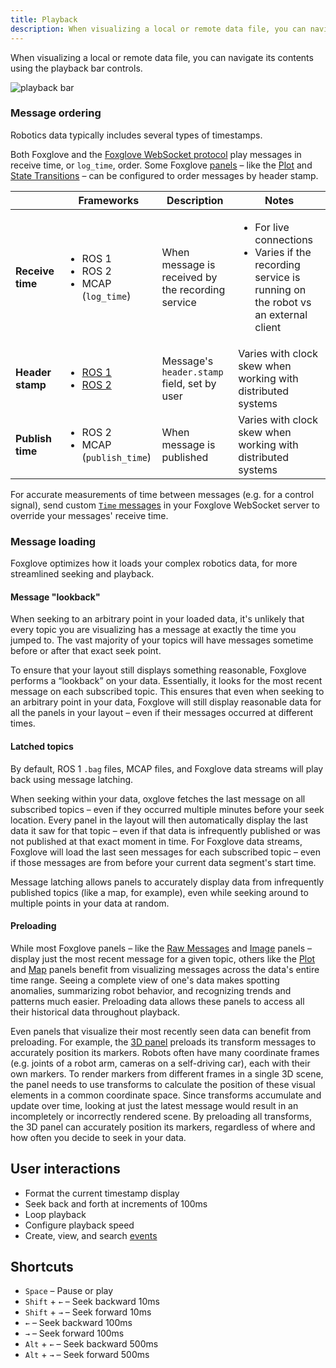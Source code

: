 ```yaml
---
title: Playback
description: When visualizing a local or remote data file, you can navigate its contents using the playback bar controls.
---
```


When visualizing a local or remote data file, you can navigate its contents using the playback bar controls.

![playback bar](/img/docs/visualization/playback/bar.png)

### Message ordering

Robotics data typically includes several types of timestamps.

Both Foxglove and the [Foxglove WebSocket protocol](https://github.com/foxglove/ws-protocol/blob/main/docs/spec.md) play messages in receive time, or `log_time`, order. Some Foxglove [panels](/docs/visualization/panels/introduction) – like the [Plot](/docs/visualization/panels/plot) and [State Transitions](/docs/visualization/panels/state-transitions) – can be configured to order messages by header stamp.

|                  | Frameworks                                                                                                                                                            | Description                                       | Notes                                                                                                                        |
| ---------------- | --------------------------------------------------------------------------------------------------------------------------------------------------------------------- | ------------------------------------------------- | ---------------------------------------------------------------------------------------------------------------------------- |
| **Receive time** | <ul><li>ROS 1</li><li>ROS 2</li><li>MCAP (`log_time`)</li></ul>                                                                                                       | When message is received by the recording service | <ul><li>For live connections</li><li>Varies if the recording service is running on the robot vs an external client</li></ul> |
| **Header stamp** | <ul><li>[ROS 1](http://docs.ros.org/en/noetic/api/std_msgs/html/msg/Header.html)</li><li>[ROS 2](https://docs.ros2.org/latest/api/std_msgs/msg/Header.html)</li></ul> | Message's `header.stamp` field, set by user       | Varies with clock skew when working with distributed systems                                                                 |
| **Publish time** | <ul><li>ROS 2</li><li>MCAP (`publish_time`)</li></ul>                                                                                                                 | When message is published                         | Varies with clock skew when working with distributed systems                                                                 |

For accurate measurements of time between messages (e.g. for a control signal), send custom [`Time` messages](https://github.com/foxglove/ws-protocol/blob/main/docs/spec.md#time) in your Foxglove WebSocket server to override your messages' receive time.

### Message loading

Foxglove optimizes how it loads your complex robotics data, for more streamlined seeking and playback.

#### Message "lookback"

When seeking to an arbitrary point in your loaded data, it's unlikely that every topic you are visualizing has a message at exactly the time you jumped to. The vast majority of your topics will have messages sometime before or after that exact seek point.

To ensure that your layout still displays something reasonable, Foxglove performs a “lookback” on your data. Essentially, it looks for the most recent message on each subscribed topic. This ensures that even when seeking to an arbitrary point in your data, Foxglove will still display reasonable data for all the panels in your layout – even if their messages occurred at different times.

#### Latched topics

By default, ROS 1 `.bag` files, MCAP files, and Foxglove data streams will play back using message latching.

When seeking within your data, oxglove fetches the last message on all subscribed topics – even if they occurred multiple minutes before your seek location. Every panel in the layout will then automatically display the last data it saw for that topic – even if that data is infrequently published or was not published at that exact moment in time. For Foxglove data streams, Foxglove will load the last seen messages for each subscribed topic – even if those messages are from before your current data segment's start time.

Message latching allows panels to accurately display data from infrequently published topics (like a map, for example), even while seeking around to multiple points in your data at random.

#### Preloading

While most Foxglove panels – like the [Raw Messages](/docs/visualization/panels/raw-messages) and [Image](/docs/visualization/panels/image) panels – display just the most recent message for a given topic, others like the [Plot](/docs/visualization/panels/plot) and [Map](/docs/visualization/panels/map) panels benefit from visualizing messages across the data's entire time range. Seeing a complete view of one's data makes spotting anomalies, summarizing robot behavior, and recognizing trends and patterns much easier. Preloading data allows these panels to access all their historical data throughout playback.

Even panels that visualize their most recently seen data can benefit from preloading. For example, the [3D panel](/docs/visualization/panels/3d) preloads its transform messages to accurately position its markers. Robots often have many coordinate frames (e.g. joints of a robot arm, cameras on a self-driving car), each with their own markers. To render markers from different frames in a single 3D scene, the panel needs to use transforms to calculate the position of these visual elements in a common coordinate space. Since transforms accumulate and update over time, looking at just the latest message would result in an incompletely or incorrectly rendered scene. By preloading all transforms, the 3D panel can accurately position its markers, regardless of where and how often you decide to seek in your data.

## User interactions

- Format the current timestamp display
- Seek back and forth at increments of 100ms
- Loop playback
- Configure playback speed
- Create, view, and search [events](/docs/events)

## Shortcuts

- `Space` – Pause or play
- `Shift` + `←` – Seek backward 10ms
- `Shift` + `→` – Seek forward 10ms
- `←` – Seek backward 100ms
- `→` – Seek forward 100ms
- `Alt` + `←` – Seek backward 500ms
- `Alt` + `→` – Seek forward 500ms
